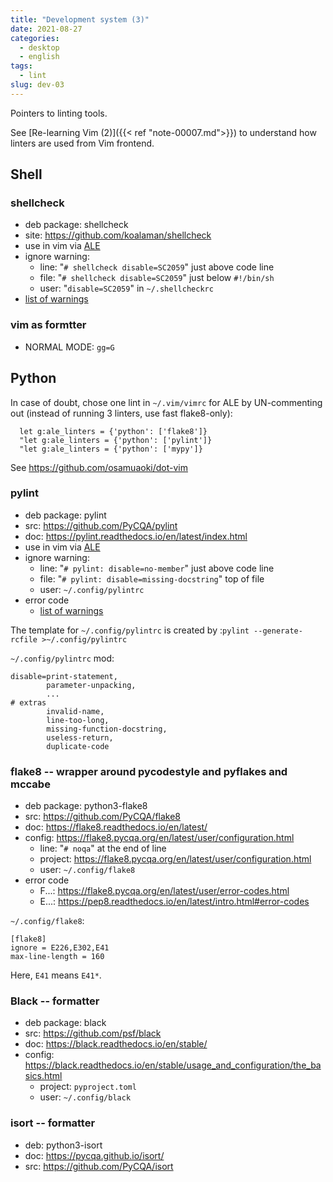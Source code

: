 ```yaml
---
title: "Development system (3)"
date: 2021-08-27
categories:
  - desktop
  - english
tags:
  - lint
slug: dev-03
---
```


Pointers to linting tools.

See [Re-learning Vim (2)]({{< ref "note-00007.md">}}) to understand how linters
are used from Vim frontend.

## Shell

### shellcheck

* deb package: shellcheck
* site: https://github.com/koalaman/shellcheck
* use in vim via [ALE](https://github.com/dense-analysis/ale)
* ignore warning:
    * line: "`# shellcheck disable=SC2059`" just above code line
    * file: "`# shellcheck disable=SC2059`" just below `#!/bin/sh`
    * user: "`disable=SC2059`" in `~/.shellcheckrc`
* [list of warnings](https://gist.github.com/eggplants/9fbe03453c3f3fd03295e88def6a1324#file-_shellcheck-md)

### vim as formtter

* NORMAL MODE: `gg=G`

## Python

In case of doubt, chose one lint in `~/.vim/vimrc` for ALE by UN-commenting
out (instead of running 3 linters, use fast flake8-only):

```
  let g:ale_linters = {'python': ['flake8']}
  "let g:ale_linters = {'python': ['pylint']}
  "let g:ale_linters = {'python': ['mypy']}
```

See https://github.com/osamuaoki/dot-vim

### pylint

* deb package: pylint
* src: https://github.com/PyCQA/pylint
* doc: https://pylint.readthedocs.io/en/latest/index.html
* use in vim via [ALE](https://github.com/dense-analysis/ale)
* ignore warning:
    * line: "`# pylint: disable=no-member`" just above code line
    * file: "`# pylint: disable=missing-docstring`" top of file
    * user: `~/.config/pylintrc`
* error code
    * [list of warnings](http://pylint-messages.wikidot.com/all-codes)

The template for `~/.config/pylintrc` is created by :`pylint --generate-rcfile >~/.config/pylintrc`


`~/.config/pylintrc` mod:
```
disable=print-statement,
        parameter-unpacking,
        ...
# extras
        invalid-name,
        line-too-long,
        missing-function-docstring,
        useless-return,
        duplicate-code
```

### flake8 -- wrapper around pycodestyle and pyflakes and mccabe

* deb package: python3-flake8
* src: https://github.com/PyCQA/flake8
* doc: https://flake8.readthedocs.io/en/latest/
* config: https://flake8.pycqa.org/en/latest/user/configuration.html
    * line: "`# noqa`" at the end of line
    * project: https://flake8.pycqa.org/en/latest/user/configuration.html
    * user: `~/.config/flake8`
* error code
    * F...: https://flake8.pycqa.org/en/latest/user/error-codes.html
    * E...: https://pep8.readthedocs.io/en/latest/intro.html#error-codes


`~/.config/flake8`:
```
[flake8]
ignore = E226,E302,E41
max-line-length = 160
```

Here, `E41` means `E41*`.

### Black -- formatter

* deb package: black
* src: https://github.com/psf/black
* doc: https://black.readthedocs.io/en/stable/
* config: https://black.readthedocs.io/en/stable/usage_and_configuration/the_basics.html
    * project: `pyproject.toml`
    * user: `~/.config/black`

### isort -- formatter

* deb: python3-isort
* doc: https://pycqa.github.io/isort/
* src: https://github.com/PyCQA/isort


<!-- vim: set sw=2 sts=2 ai si et tw=79 ft=markdown: -->
